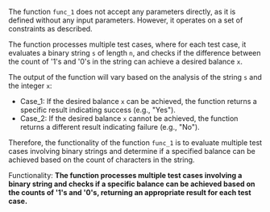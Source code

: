 The function `func_1` does not accept any parameters directly, as it is defined without any input parameters. However, it operates on a set of constraints as described. 

The function processes multiple test cases, where for each test case, it evaluates a binary string `s` of length `n`, and checks if the difference between the count of '1's and '0's in the string can achieve a desired balance `x`. 

The output of the function will vary based on the analysis of the string `s` and the integer `x`:

- Case_1: If the desired balance `x` can be achieved, the function returns a specific result indicating success (e.g., "Yes").
- Case_2: If the desired balance `x` cannot be achieved, the function returns a different result indicating failure (e.g., "No").

Therefore, the functionality of the function `func_1` is to evaluate multiple test cases involving binary strings and determine if a specified balance can be achieved based on the count of characters in the string.

Functionality: **The function processes multiple test cases involving a binary string and checks if a specific balance can be achieved based on the counts of '1's and '0's, returning an appropriate result for each test case.**